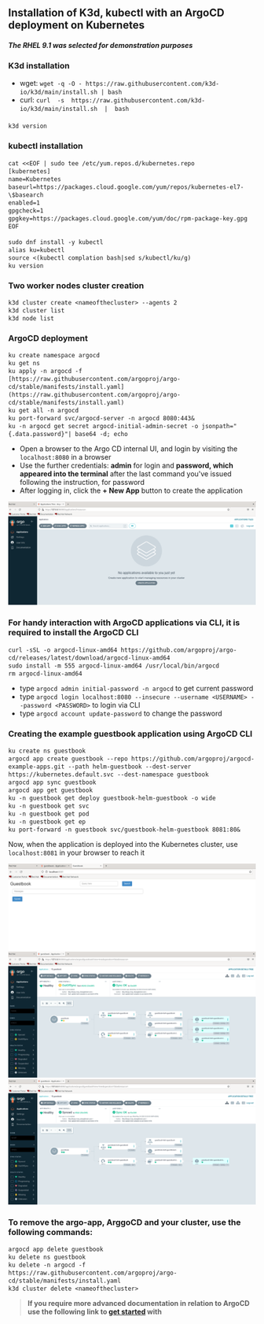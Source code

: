 ## Installation of K3d, kubectl with an ArgoCD deployment on Kubernetes
##### *The RHEL 9.1 was selected for demonstration purposes*   

### K3d installation
 - wget:
 `wget -q -O - https://raw.githubusercontent.com/k3d-io/k3d/main/install.sh | bash`
  - curl:
 `curl  -s  https://raw.githubusercontent.com/k3d-io/k3d/main/install.sh  |  bash`
 ####
    k3d version

### kubectl installation

    cat <<EOF | sudo tee /etc/yum.repos.d/kubernetes.repo
    [kubernetes]
    name=Kubernetes
    baseurl=https://packages.cloud.google.com/yum/repos/kubernetes-el7-\$basearch
    enabled=1
    gpgcheck=1
    gpgkey=https://packages.cloud.google.com/yum/doc/rpm-package-key.gpg
    EOF

    sudo dnf install -y kubectl
    alias ku=kubectl
    source <(kubectl complation bash|sed s/kubectl/ku/g)
    ku version
### Two worker nodes cluster creation

    k3d cluster create <nameofthecluster> --agents 2
    k3d cluster list
    k3d node list
    
### ArgoCD deployment

    ku create namespace argocd
    ku get ns
    ku apply -n argocd -f [https://raw.githubusercontent.com/argoproj/argo-cd/stable/manifests/install.yaml](https://raw.githubusercontent.com/argoproj/argo-cd/stable/manifests/install.yaml)
    ku get all -n argocd
    ku port-forward svc/argocd-server -n argocd 8080:443&
    ku -n argocd get secret argocd-initial-admin-secret -o jsonpath="{.data.password}"| base64 -d; echo
  - Open a browser to the Argo CD internal UI, and login by visiting the `localhost:8080` in a browser 
  - Use the further credentials: **admin** for login and **password, which appeared into the terminal** after the last command you've issued following the instruction, for password
  - After logging in, click the **+ New App** button to create the application
  
  ![argocd](argocd.png)
 
 ### For handy interaction with ArgoCD applications via CLI, it is required to install the ArgoCD CLI
 
    curl -sSL -o argocd-linux-amd64 https://github.com/argoproj/argo-cd/releases/latest/download/argocd-linux-amd64
    sudo install -m 555 argocd-linux-amd64 /usr/local/bin/argocd
    rm argocd-linux-amd64
   
   - type `argocd admin initial-password -n argocd` to get current password
   - type `argocd login localhost:8080 --insecure --username <USERNAME> --password <PASSWORD>` to login via CLI
   - type `argocd account update-password` to change the password
   
   ### Creating the example guestbook application using ArgoCD CLI

    ku create ns guestbook
    argocd app create guestbook --repo https://github.com/argoproj/argocd-example-apps.git --path helm-guestbook --dest-server https://kubernetes.default.svc --dest-namespace guestbook
    argocd app sync guestbook
    argocd app get guestbook
    ku -n guestbook get deploy guestbook-helm-guestbook -o wide
    ku -n guestbook get svc
    ku -n guestbook get pod
    ku -n guestbook get ep
    ku port-forward -n guestbook svc/guestbook-helm-guestbook 8081:80&
    
  Now, when the application is deployed into the Kubernetes cluster, use `localhost:8081` in your browser to reach it
  
  ![guestbook](guestbook1.png)
  ![guestbook](guestbook.png)
  ![guestbook](guestbook2.png)
  
### To remove the argo-app, ArggoCD and your cluster, use the following commands:

    argocd app delete guestbook
    ku delete ns guestbook
    ku delete -n argocd -f https://raw.githubusercontent.com/argoproj/argo-cd/stable/manifests/install.yaml
    k3d cluster delete <nameofthecluster>


> **If you require more advanced documentation in relation to ArgoCD use the following link to [get started](https://argo-cd.readthedocs.io/en/stable/getting_started/) with**

